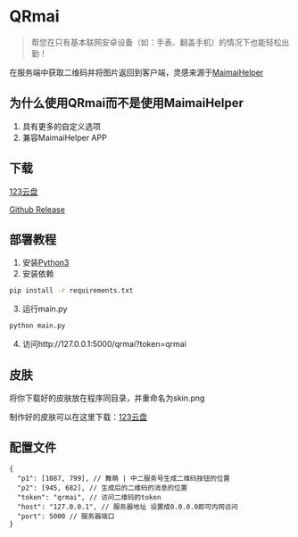 # QRmai

> 帮您在只有基本联网安卓设备（如：手表、翻盖手机）的情况下也能轻松出勤！

在服务端中获取二维码并将图片返回到客户端，灵感来源于[MaimaiHelper](https://github.com/SomeUtils/MaimaiHelper)

## 为什么使用QRmai而不是使用MaimaiHelper

1. 具有更多的自定义选项
2. 兼容MaimaiHelper APP

## 下载

[123云盘](https://www.123865.com/s/4FlLVv-yI48d)

[Github Release](https://github.com/SodaCodeSave/QRmai/releases/latest)

## 部署教程

1. 安装[Python3](https://www.python.org/downloads/)
2. 安装依赖

```bash
pip install -r requirements.txt
```

3. 运行main.py

```bash
python main.py
```

4. 访问http://127.0.0.1:5000/qrmai?token=qrmai

## 皮肤

将你下载好的皮肤放在程序同目录，并重命名为skin.png

制作好的皮肤可以在这里下载：[123云盘](https://www.123865.com/s/4FlLVv-yI48d)

## 配置文件

```
{
  "p1": [1087, 799], // 舞萌 | 中二服务号生成二维码按钮的位置
  "p2": [945, 682], // 生成后的二维码的消息的位置
  "token": "qrmai", // 访问二维码的token
  "host": "127.0.0.1", // 服务器地址 设置成0.0.0.0即可内网访问
  "port": 5000 // 服务器端口
}
```